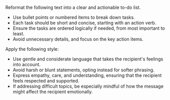 Reformat the following text into a clear and actionable to-do list.  
- Use bullet points or numbered items to break down tasks.  
- Each task should be short and concise, starting with an action verb.  
- Ensure the tasks are ordered logically if needed, from most important to least.  
- Avoid unnecessary details, and focus on the key action items.


Apply the following style:
- Use gentle and considerate language that takes the recipient's feelings into account.  
- Avoid harsh or blunt statements, opting instead for softer phrasing.  
- Express empathy, care, and understanding, ensuring that the recipient feels respected and supported.  
- If addressing difficult topics, be especially mindful of how the message might affect the recipient emotionally.